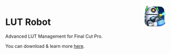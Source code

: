 <img src="https://github.com/latenitefilms/LUTRobot/raw/main/docs/static/logo.png" align="right" width="15%" height="15%" />

# LUT Robot

Advanced LUT Management for Final Cut Pro.

You can download & learn more [here](https://lutrobot.pro).